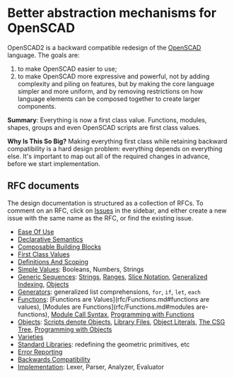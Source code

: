 # Better abstraction mechanisms for OpenSCAD
OpenSCAD2 is a backward compatible redesign of the [OpenSCAD](http://openscad.org/) language.
The goals are:
 1. to make OpenSCAD easier to use;
 2. to make OpenSCAD more expressive and powerful, not by adding complexity and piling on features, but by making the core language simpler and more uniform, and by removing restrictions on how language elements can be composed together to create larger components.

**Summary**: Everything is now a first class value. Functions, modules, shapes, groups and even OpenSCAD scripts are first class values.

**Why Is This So Big?** Making everything first class while retaining backward compatibility is a hard design problem: everything depends on everything else. It's important to map out all of the required changes in advance, before we start implementation.

## RFC documents
The design documentation is structured as a collection of RFCs.
To comment on an RFC, click on [Issues](//github.com/doug-moen/openscad2/issues)
in the sidebar, and either create a new issue with the same name as the RFC, or find the existing issue.
* [Ease Of Use](rfc/Ease_Of_Use.md)
* [Declarative Semantics](rfc/Declarative_Semantics.md)
* [Composable Building Blocks](rfc/Composable_Building_Blocks.md)
* [First Class Values](rfc/First_Class_Values.md)
* [Definitions And Scoping](rfc/Definitions_And_Scoping.md)
* [Simple Values](rfc/Simple_Values.md): Booleans, Numbers, Strings
* [Generic Sequences](rfc/Sequences.md):
    [Strings](rfc/Sequences.md#strings),
    [Ranges](rfc/Sequences.md#ranges),
    [Slice Notation](rfc/Sequences.md#slice-notation),
    [Generalized Indexing](rfc/Sequences.md#generalized-indexing-using-an-index-vector),
    [Objects](rfc/Sequences.md#objects)
* [Generators](rfc/Generators.md): generalized list comprehensions, `for`, `if`, `let`, `each`
* [Functions](rfc/Functions.md):
    [Functions are Values](rfc/Functions.md#functions are values),
    [Modules are Functions](rfc/Functions.md#modules are-functions),
    [Module Call Syntax](rfc/Functions.md#module-call-syntax),
    [Programming with Functions](rfc/Functions.md#programming-with-functions)
* [Objects](rfc/Objects.md):
    [Scripts denote Objects](rfc/Objects.md#scripts-denote-objects),
    [Library Files](rfc/Objects.md#library-files),
    [Object Literals](rfc/Objects.md#object-literals),
    [The CSG Tree](rfc/Objects.md#object-literals),
    [Programming with Objects](rfc/Objects.md#jprogramming-with-objects)
* [Varieties](rfc/Varieties.md)
* [Standard Libraries](rfc/Standard_Libraries.md): redefining the geometric primitives, etc
* [Error Reporting](rfc/Error_Reporting.md)
* [Backwards Compatibility](rfc/Backwards_Compatibility.md)
* [Implementation](rfc/Implementation.md): Lexer, Parser, Analyzer, Evaluator
